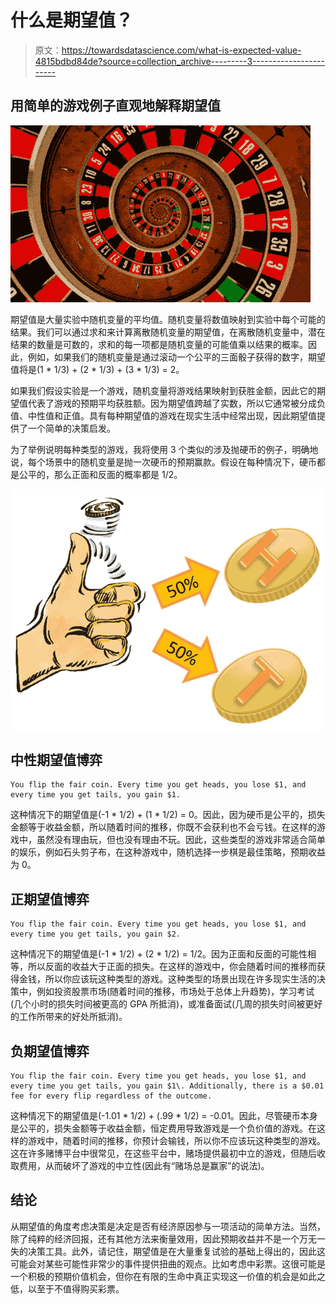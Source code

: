 # 什么是期望值？

> 原文：<https://towardsdatascience.com/what-is-expected-value-4815bdbd84de?source=collection_archive---------3----------------------->

## 用简单的游戏例子直观地解释期望值

![](img/f251a74ca86619e7b3b0ab61b782eee5.png)

期望值是大量实验中随机变量的平均值。随机变量将数值映射到实验中每个可能的结果。我们可以通过求和来计算离散随机变量的期望值，在离散随机变量中，潜在结果的数量是可数的，求和的每一项都是随机变量的可能值乘以结果的概率。因此，例如，如果我们的随机变量是通过滚动一个公平的三面骰子获得的数字，期望值将是(1 * 1/3) + (2 * 1/3) + (3 * 1/3) = 2。

如果我们假设实验是一个游戏，随机变量将游戏结果映射到获胜金额，因此它的期望值代表了游戏的预期平均获胜额。因为期望值跨越了实数，所以它通常被分成负值、中性值和正值。具有每种期望值的游戏在现实生活中经常出现，因此期望值提供了一个简单的决策启发。

为了举例说明每种类型的游戏，我将使用 3 个类似的涉及抛硬币的例子，明确地说，每个场景中的随机变量是抛一次硬币的预期赢款。假设在每种情况下，硬币都是公平的，那么正面和反面的概率都是 1/2。

![](img/543d6fdfbb0acee7289f55a95f6c9a34.png)

## 中性期望值博弈

```
You flip the fair coin. Every time you get heads, you lose $1, and every time you get tails, you gain $1.
```

这种情况下的期望值是(-1 * 1/2) + (1 * 1/2) = 0。因此，因为硬币是公平的，损失金额等于收益金额，所以随着时间的推移，你既不会获利也不会亏钱。在这样的游戏中，虽然没有理由玩，但也没有理由不玩。因此，这些类型的游戏非常适合简单的娱乐，例如石头剪子布，在这种游戏中，随机选择一步棋是最佳策略，预期收益为 0。

## 正期望值博弈

```
You flip the fair coin. Every time you get heads, you lose $1, and every time you get tails, you gain $2.
```

这种情况下的期望值是(-1 * 1/2) + (2 * 1/2) = 1/2。因为正面和反面的可能性相等，所以反面的收益大于正面的损失。在这样的游戏中，你会随着时间的推移而获得金钱，所以你应该玩这种类型的游戏。这种类型的场景出现在许多现实生活的决策中，例如投资股票市场(随着时间的推移，市场处于总体上升趋势)，学习考试(几个小时的损失时间被更高的 GPA 所抵消)，或准备面试(几周的损失时间被更好的工作所带来的好处所抵消)。

## 负期望值博弈

```
You flip the fair coin. Every time you get heads, you lose $1, and every time you get tails, you gain $1\. Additionally, there is a $0.01 fee for every flip regardless of the outcome.
```

这种情况下的期望值是(-1.01 * 1/2) + (.99 * 1/2) = -0.01。因此，尽管硬币本身是公平的，损失金额等于收益金额，恒定费用导致游戏是一个负价值的游戏。在这样的游戏中，随着时间的推移，你预计会输钱，所以你不应该玩这种类型的游戏。这在许多赌博平台中很常见，在这些平台中，赌场提供最初中立的游戏，但随后收取费用，从而破坏了游戏的中立性(因此有“赌场总是赢家”的说法)。

## 结论

从期望值的角度考虑决策是决定是否有经济原因参与一项活动的简单方法。当然，除了纯粹的经济回报，还有其他方法来衡量效用，因此预期收益并不是一个万无一失的决策工具。此外，请记住，期望值是在大量重复试验的基础上得出的，因此这可能会对某些可能性非常少的事件提供扭曲的观点。比如考虑中彩票。这很可能是一个积极的预期价值机会，但你在有限的生命中真正实现这一价值的机会是如此之低，以至于不值得购买彩票。